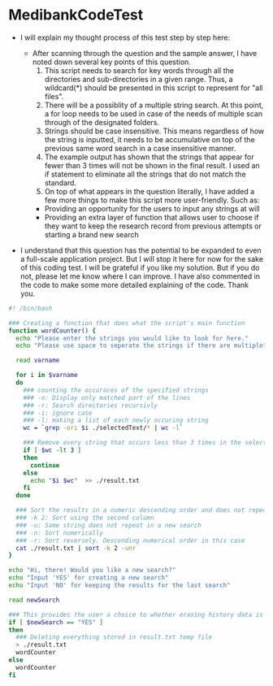 # MedibankCodeTest

+ I will explain my thought process of this test step by step here:
  - After scanning through the question and the sample answer, I have noted down several key    points of this question.
    1. This script needs to search for key words through all the directories and sub-directories in a given range. Thus, a wildcard(*) should be presented in this script to represent for "all files".
    2. There will be a possiblity of a multiple string search. At this point, a for loop needs to be used in case of the needs of multiple scan through of the designated folders.
    3. Strings should be case insensitive. This means regardless of how the string is inputted, it needs to be accumulative on top of the previous same word search in a case insensitive manner.
    4. The example output has shown that the strings that appear for fewer than 3 times will not be shown in the final result. I used an if statement to eliminate all the strings that do not match the standard.
    5. On top of what appears in the question literally, I have added a few more things to make this script more user-friendly. Such as:
      * Providing an opportunity for the users to input any strings at will
      * Providing an extra layer of function that allows user to choose if they want to keep the research record from previous attempts or starting a brand new search

+ I understand that this question has the potential to be expanded to even a full-scale application project. But I will stop it here for now for the sake of this coding test. I will be grateful if you like my solution. But if you do not, please let me know where I can improve. I have also commented in the code to make some more detailed explaining of the code. Thank you. 


```bash
#! /bin/bash

### Creating a function that does what the script's main function
function wordCounter() {
  echo "Please enter the strings you would like to look for here."
  echo "Please use space to seperate the strings if there are multiple"

  read varname

  for i in $varname
  do
    ### counting the occuraces of the specified strings
    ### -o: Display only matched part of the lines
    ### -r: Search directories recursivly
    ### -i: ignore case 
    ### -l: making a list of each newly occuring string 
    wc = `grep -ori $i ./selectedText/* | wc -l`

    ### Remove every string that occurs less than 3 times in the selected text
    if [ $wc -lt 3 ]
    then
      continue
    else
      echo "$i $wc"  >> ./result.txt
    fi
  done

  ### Sort the results in a numeric descending order and does not repeat themselves for the second search
  ### -k 2: Sort using the second column
  ### -u: Same string does not repeat in a new search
  ### -n: Sort numerically
  ### -r: Sort reversely. Descending numerical order in this case
  cat ./result.txt | sort -k 2 -unr
}

echo "Hi, there! Would you like a new search?"
echo "Input 'YES' for creating a new search"
echo "Input 'NO' for keeping the results for the last search"

read newSearch

### This provides the user a choice to whether erasing history data is necessary.
if [ $newSearch == "YES" ]
then
  ### Deleting everything stored in result.txt temp file
  > ./result.txt
  wordCounter
else
  wordCounter
fi
```